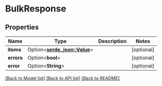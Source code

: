 # BulkResponse

## Properties

Name | Type | Description | Notes
------------ | ------------- | ------------- | -------------
**items** | Option<[**serde_json::Value**](.md)> |  | [optional]
**errors** | Option<**bool**> |  | [optional]
**error** | Option<**String**> |  | [optional]

[[Back to Model list]](../README.md#documentation-for-models) [[Back to API list]](../README.md#documentation-for-api-endpoints) [[Back to README]](../README.md)


